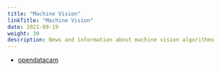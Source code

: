 ```yaml
---
title: "Machine Vision"
linkTitle: "Machine Vision"
date: 2021-09-19
weight: 30
description: News and information about machine vision algorithms
---
```


* [opendatacam](https://opendatacam.github.io/opendatacam/)
